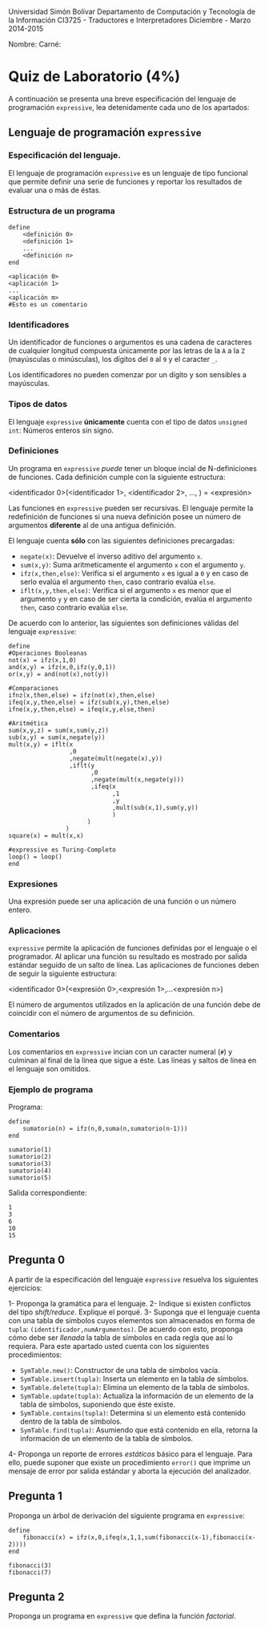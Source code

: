 Universidad Simón Bolívar
Departamento de Computación y Tecnología de la Información
CI3725 - Traductores e Interpretadores
Diciembre - Marzo 2014-2015

Nombre:
Carné:

# Quiz de Laboratorio (4%)

A continuación se presenta una breve especificación del
lenguaje de programación `expressive`, lea detenidamente cada
uno de los apartados:

## Lenguaje de programación `expressive`

### Especificación del lenguaje.

El lenguaje de programación `expressive` es un lenguaje de tipo
funcional que permite definir una serie de funciones y reportar
los resultados de evaluar una o más de éstas.

### Estructura de un programa

```
define
	<definición 0>
	<definición 1>
	...
	<definición n>
end

<aplicación 0>
<aplicación 1>
...
<aplicación m>
#Esto es un comentario
```

### Identificadores

Un identificador de funciones o argumentos es una cadena de
caracteres de cualquier longitud compuesta únicamente por las
letras de la `A` a la `Z` (mayúsculas o minúsculas), los
dígitos del `0` al `9` y el caracter `_`.

Los identificadores no pueden comenzar por un dígito y son
sensibles a mayúsculas.

### Tipos de datos

El lenguaje `expressive` **únicamente** cuenta con el tipo de
datos `unsigned int`: Números enteros sin signo.

### Definiciones

Un programa en `expressive` _puede_ tener un bloque incial de
N-definiciones de funciones. Cada definición cumple con la
siguiente estructura:

<identificador 0>(<identificador 1>, <identificador 2>, ..., <identificador n>) = <expresión>

Las funciones en `expressive` pueden ser recursivas. El
lenguaje permite la redefinición de funciones si una nueva
definición posee un número de argumentos **diferente** al
de una antigua definición.

El lenguaje cuenta **sólo** con las siguientes definiciones 
precargadas:

+ `negate(x)`: Devuelve el inverso aditivo del argumento `x`.
+ `sum(x,y)`: Suma aritmeticamente el argumento `x` con el
argumento `y`.
+ `ifz(x,then,else)`: Verifica si el argumento `x` es igual a `0`
y en caso de serlo evalúa el argumento `then`, caso contrario
evalúa `else`.
+ `iflt(x,y,then,else)`: Verifica si el argumento `x` es menor que
el argumento `y` y en caso de ser cierta la condición, evalúa
el argumento `then`, caso contrario evalúa `else`.

De acuerdo con lo anterior, las siguientes son definiciones
válidas del lenguaje `expressive`:

```
define
#Operaciones Booleanas
not(x) = ifz(x,1,0)
and(x,y) = ifz(x,0,ifz(y,0,1))
or(x,y) = and(not(x),not(y))

#Comparaciones
ifnz(x,then,else) = ifz(not(x),then,else)
ifeq(x,y,then,else) = ifz(sub(x,y),then,else)
ifne(x,y,then,else) = ifeq(x,y,else,then)

#Aritmética
sum(x,y,z) = sum(x,sum(y,z))
sub(x,y) = sum(x,negate(y))
mult(x,y) = iflt(x
				 ,0
				 ,negate(mult(negate(x),y))
				 ,iflt(y
					   ,0
					   ,negate(mult(x,negate(y)))
					   ,ifeq(x
							 ,1
							 ,y
							 ,mult(sub(x,1),sum(y,y))
							 )
					  )
				)
square(x) = mult(x,x)

#expressive es Turing-Completo
loop() = loop()
end
```

### Expresiones

Una expresión puede ser una aplicación de una función o un
número entero.

### Aplicaciones

`expressive` permite la aplicación de funciones definidas
por el lenguaje o el programador. Al aplicar una función
su resultado es mostrado por salida estándar seguido de un
salto de línea. Las aplicaciones de funciones deben de seguir 
la siguiente estructura:

<identificador 0>(<expresión 0>,<expresión 1>,...<expresión n>)

El número de argumentos utilizados en la aplicación de una
función debe de coincidir con el número de argumentos de
su definición.

### Comentarios

Los comentarios en `expressive` incian con un caracter
numeral (`#`) y culminan al final de la línea que sigue a
éste. Las líneas y saltos de línea en el lenguaje son
omitidos.

### Ejemplo de programa

Programa:

```
define
	sumatorio(n) = ifz(n,0,suma(n,sumatorio(n-1)))
end

sumatorio(1)
sumatorio(2)
sumatorio(3)
sumatorio(4)
sumatorio(5)
```

Salida correspondiente:

```
1
3
6
10
15
```

## Pregunta 0

A partir de la especificación del lenguaje `expressive`
resuelva los siguientes ejercicios:

1- Proponga la gramática para el lenguaje.
2- Indique si existen conflictos del tipo _shift/reduce_. Explique el porqué.
3- Suponga que el lenguaje cuenta con una tabla de símbolos cuyos
elementos son almacenados en forma de `tupla`: `(identificador,numArgumentos)`.
De acuerdo con esto, proponga cómo debe ser _llenada_ la
tabla de símbolos en cada regla que así lo requiera. Para este
apartado usted cuenta con los siguientes procedimientos:

+ `SymTable.new()`: Constructor de una tabla de símbolos vacía.
+ `SymTable.insert(tupla)`: Inserta un elemento en la tabla de
símbolos.
+ `SymTable.delete(tupla)`: Elimina un elemento de la tabla de
símbolos.
+ `SymTable.update(tupla)`: Actualiza la información de un elemento
de la tabla de símbolos, suponiendo que éste existe.
+ `SymTable.contains(tupla)`: Determina si un elemento está contenido
dentro de la tabla de símbolos.
+ `SymTable.find(tupla)`: Asumiendo que está contenido en ella,
retorna la información de un elemento de la tabla de símbolos.

4- Proponga un reporte de errores _estáticos_ básico para el
lenguaje. Para ello, puede suponer que existe un procedimiento 
`error()` que imprime un mensaje de error por salida estándar y
aborta la ejecución del analizador.

## Pregunta 1

Proponga un árbol de derivación del siguiente programa en
`expressive`:

```
define
	fibonacci(x) = ifz(x,0,ifeq(x,1,1,sum(fibonacci(x-1),fibonacci(x-2))))
end

fibonacci(3)
fibonacci(7)
```

## Pregunta 2

Proponga un programa en `expressive` que defina la función _factorial_.
